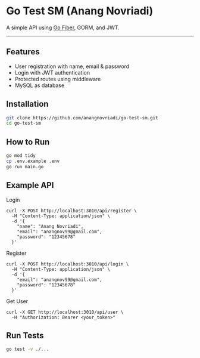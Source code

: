 # Go Test SM (Anang Novriadi)

A simple API using [Go Fiber](https://gofiber.io/), GORM, and JWT.

---

## Features
- User registration with name, email & password
- Login with JWT authentication
- Protected routes using middleware
- MySQL as database


## Installation

```bash
git clone https://github.com/anangnovriadi/go-test-sm.git
cd go-test-sm
```

## How to Run

```bash
go mod tidy
cp .env.example .env
go run main.go
```

## Example API

Login
```curl
curl -X POST http://localhost:3010/api/register \
  -H "Content-Type: application/json" \
  -d '{
    "name": "Anang Novriadi",
    "email": "anangnov99@gmail.com",
    "password": "12345678"
  }'
```

Register
```curl
curl -X POST http://localhost:3010/api/login \
  -H "Content-Type: application/json" \
  -d '{
    "email": "anangnov99@gmail.com",
    "password": "12345678"
  }'
```

Get User
```curl
curl -X GET http://localhost:3010/api/user \
  -H "Authorization: Bearer <your_token>"
```

## Run Tests
```bash
go test -v ./...
```